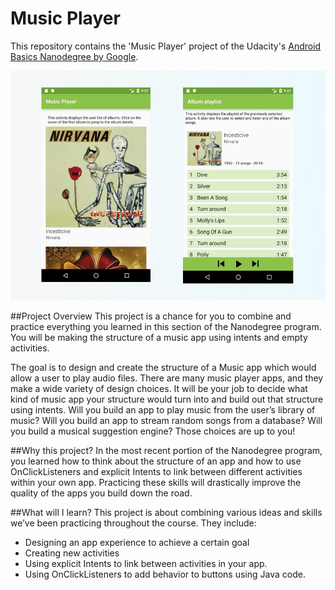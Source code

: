 # Music Player
This repository contains the 'Music Player' project of the Udacity's [Android Basics Nanodegree by Google](https://www.udacity.com/course/android-basics-nanodegree-by-google--nd803).

![Music Player cover](https://github.com/miguelangel/android-basics-nanodegree--music-player/raw/master/cover.png)

##Project Overview
This project is a chance for you to combine and practice everything you learned in this section of the Nanodegree program. You will be making the structure of a music app using intents and empty activities.

The goal is to design and create the structure of a Music app which would allow a user to play audio files. There are many music player apps, and they make a wide variety of design choices. It will be your job to decide what kind of music app your structure would turn into and build out that structure using intents. Will you build an app to play music from the user’s library of music? Will you build an app to stream random songs from a database? Will you build a musical suggestion engine? Those choices are up to you!

##Why this project?
In the most recent portion of the Nanodegree program, you learned how to think about the structure of an app and how to use OnClickListeners and explicit Intents to link between different activities within your own app. Practicing these skills will drastically improve the quality of the apps you build down the road.

##What will I learn?
This project is about combining various ideas and skills we’ve been practicing throughout the course. They include:

 - Designing an app experience to achieve a certain goal
 - Creating new activities
 - Using explicit Intents to link between activities in your app.
 - Using OnClickListeners to add behavior to buttons using Java code.
